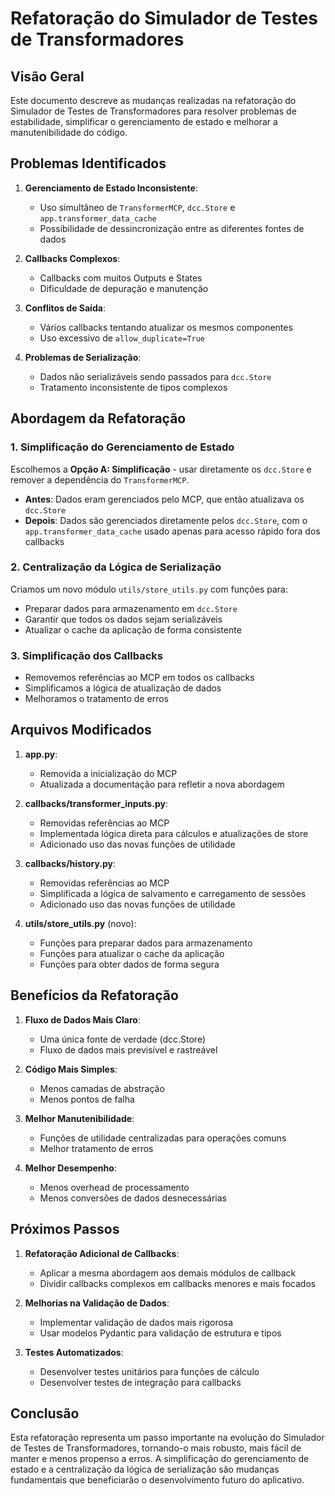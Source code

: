 # Refatoração do Simulador de Testes de Transformadores

## Visão Geral

Este documento descreve as mudanças realizadas na refatoração do Simulador de Testes de Transformadores para resolver problemas de estabilidade, simplificar o gerenciamento de estado e melhorar a manutenibilidade do código.

## Problemas Identificados

1. **Gerenciamento de Estado Inconsistente**:
   - Uso simultâneo de `TransformerMCP`, `dcc.Store` e `app.transformer_data_cache`
   - Possibilidade de dessincronização entre as diferentes fontes de dados

2. **Callbacks Complexos**:
   - Callbacks com muitos Outputs e States
   - Dificuldade de depuração e manutenção

3. **Conflitos de Saída**:
   - Vários callbacks tentando atualizar os mesmos componentes
   - Uso excessivo de `allow_duplicate=True`

4. **Problemas de Serialização**:
   - Dados não serializáveis sendo passados para `dcc.Store`
   - Tratamento inconsistente de tipos complexos

## Abordagem da Refatoração

### 1. Simplificação do Gerenciamento de Estado

Escolhemos a **Opção A: Simplificação** - usar diretamente os `dcc.Store` e remover a dependência do `TransformerMCP`.

- **Antes**: Dados eram gerenciados pelo MCP, que então atualizava os `dcc.Store`
- **Depois**: Dados são gerenciados diretamente pelos `dcc.Store`, com o `app.transformer_data_cache` usado apenas para acesso rápido fora dos callbacks

### 2. Centralização da Lógica de Serialização

Criamos um novo módulo `utils/store_utils.py` com funções para:

- Preparar dados para armazenamento em `dcc.Store`
- Garantir que todos os dados sejam serializáveis
- Atualizar o cache da aplicação de forma consistente

### 3. Simplificação dos Callbacks

- Removemos referências ao MCP em todos os callbacks
- Simplificamos a lógica de atualização de dados
- Melhoramos o tratamento de erros

## Arquivos Modificados

1. **app.py**:
   - Removida a inicialização do MCP
   - Atualizada a documentação para refletir a nova abordagem

2. **callbacks/transformer_inputs.py**:
   - Removidas referências ao MCP
   - Implementada lógica direta para cálculos e atualizações de store
   - Adicionado uso das novas funções de utilidade

3. **callbacks/history.py**:
   - Removidas referências ao MCP
   - Simplificada a lógica de salvamento e carregamento de sessões
   - Adicionado uso das novas funções de utilidade

4. **utils/store_utils.py** (novo):
   - Funções para preparar dados para armazenamento
   - Funções para atualizar o cache da aplicação
   - Funções para obter dados de forma segura

## Benefícios da Refatoração

1. **Fluxo de Dados Mais Claro**:
   - Uma única fonte de verdade (dcc.Store)
   - Fluxo de dados mais previsível e rastreável

2. **Código Mais Simples**:
   - Menos camadas de abstração
   - Menos pontos de falha

3. **Melhor Manutenibilidade**:
   - Funções de utilidade centralizadas para operações comuns
   - Melhor tratamento de erros

4. **Melhor Desempenho**:
   - Menos overhead de processamento
   - Menos conversões de dados desnecessárias

## Próximos Passos

1. **Refatoração Adicional de Callbacks**:
   - Aplicar a mesma abordagem aos demais módulos de callback
   - Dividir callbacks complexos em callbacks menores e mais focados

2. **Melhorias na Validação de Dados**:
   - Implementar validação de dados mais rigorosa
   - Usar modelos Pydantic para validação de estrutura e tipos

3. **Testes Automatizados**:
   - Desenvolver testes unitários para funções de cálculo
   - Desenvolver testes de integração para callbacks

## Conclusão

Esta refatoração representa um passo importante na evolução do Simulador de Testes de Transformadores, tornando-o mais robusto, mais fácil de manter e menos propenso a erros. A simplificação do gerenciamento de estado e a centralização da lógica de serialização são mudanças fundamentais que beneficiarão o desenvolvimento futuro do aplicativo.

